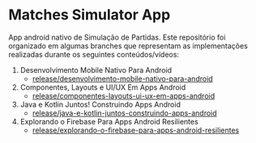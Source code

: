 # Matches Simulator App

App android nativo de Simulação de Partidas. Este repositório foi organizado em algumas branches que representam as implementações realizadas durante os seguintes conteúdos/vídeos:

  1. Desenvolvimento Mobile Nativo Para Android
     - [release/desenvolvimento-mobile-nativo-para-android](https://github.com/marcosnakahara/matches-simulator-app/tree/release/desenvolvimento-mobile-nativo-para-android)
  2. Componentes, Layouts e UI/UX Em Apps Android
     - [release/componentes-layouts-ui-ux-em-apps-android](https://github.com/marcosnakahara/matches-simulator-app/tree/release/componentes-layouts-ui-ux-em-apps-android)
  3. Java e Kotlin Juntos! Construindo Apps Android
     - [release/java-e-kotlin-juntos-construindo-apps-android](https://github.com/marcosnakahara/matches-simulator-app/tree/release/java-e-kotlin-juntos-construindo-apps-android)
  4. Explorando o Firebase Para Apps Android Resilientes
     - [release/explorando-o-firebase-para-apps-android-resilientes](https://github.com/marcosnakahara/matches-simulator-app/tree/release/explorando-o-firebase-para-apps-android-resilientes)
